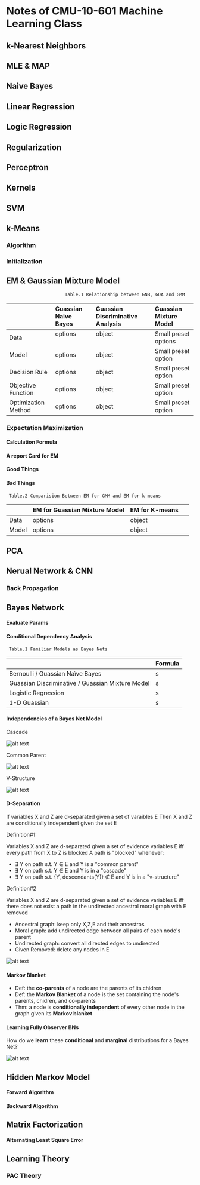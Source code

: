 # Notes of CMU-10-601 Machine Learning Class

## k-Nearest Neighbors

## MLE & MAP

## Naive Bayes

## Linear Regression

## Logic Regression

## Regularization

## Perceptron

## Kernels

## SVM

## k-Means

### Algorithm

### Initialization

## EM & Gaussian Mixture Model

                          Table.1 Relationship between GNB, GDA and GMM

|          |Guassian Naive Bayes | Guassian Discriminative Analysis| Guassian Mixture Model |
|:-------- |:------------------- | :-------------------------------- | :------------------- |
| Data   | options             | object                           | Small preset options |
| Model  | options             | object                            | Small preset option  |
| Decision Rule  | options             | object                            | Small preset option  |
| Objective Function  | options             | object                            | Small preset option  |
| Optimization Method | options             | object                            | Small preset option  |

### Expectation Maximization

#### Calculation Formula

#### A report Card for EM

#### Good Things

#### Bad Things

     Table.2 Comparision Between EM for GMM and EM for k-means

|          |EM for Guassian Mixture Model           | EM for K-means |
|:-------- |:------------------- | :-------------------------------- |
| Data   | options             | object                             | 
| Model  | options             | object                            |

## PCA

## Nerual Network & CNN

### Back Propagation

## Bayes Network

#### Evaluate Params

#### Conditional Dependency Analysis

     Table.1 Familiar Models as Bayes Nets

|          |  Formula |
|:-------- |:------------------- |
| Bernoulli / Guassian Naïve Bayes   | s             |
| Guassian Discriminative / Guassian Mixture Model  | s             | 
| Logistic Regression  | s             | 
| 1-D Guassian  | s             | 

#### Independencies of a Bayes Net Model

Cascade

![alt text](https://github.com/liute62/Machine-Learning-In-Practice/blob/master/CMU/Images/Cascade.png)

Common Parent

![alt text](https://github.com/liute62/Machine-Learning-In-Practice/blob/master/CMU/Images/Common-Parent.png)

V-Structure

![alt text](https://github.com/liute62/Machine-Learning-In-Practice/blob/master/CMU/Images/V-structure.png)

#### D-Separation

If variables X and Z are d-separated given a set of varaibles E Then X and Z are conditionally independent given the set E

Definition#1:

Variables X and Z are d-separated given a set of evidence variables E iff every path from X to Z is blocked
A path is "blocked" whenever:

+ ∃ Y on path s.t. Y ∈ E and Y is a "common parent"
+ ∃ Y on path s.t. Y ∈ E and Y is in a "cascade"
+ ∃ Y on path s.t. {Y, descendants(Y)} ∉ E and Y is in a "v-structure"

Definition#2

Variables X and Z are d-separated given a set of evidence variables E iff there does not exist a path in the undirected ancestral moral graph with E removed

+ Ancestral graph: keep only X,Z,E and their ancestros
+ Moral graph: add undirected edge between all pairs of each node's parent
+ Undirected graph: convert all directed edges to undirected
+ Given Removed: delete any nodes in E

![alt text](https://github.com/liute62/Machine-Learning-In-Practice/blob/master/CMU/Images/D-separation.png)

#### Markov Blanket

- Def: the **co-parents** of a node are the parents of its chidren
- Def: the **Markov Blanket** of a node is the set containing the node's parents, chidren, and co-parents
- Thm: a node is **conditionally independent** of every other node in the graph given its **Markov blanket**

#### Learning Fully Observer BNs

How do we **learn** these **conditional** and **marginal** distributions for a Bayes Net?

![alt text](https://github.com/liute62/Machine-Learning-In-Practice/blob/master/CMU/Images/Learn-BN.png)

## Hidden Markov Model

#### Forward Algorithm

#### Backward Algorithm

## Matrix Factorization

#### Alternating Least Square Error

## Learning Theory

### PAC Theory
